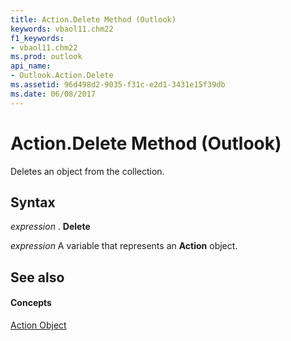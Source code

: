 ```yaml
---
title: Action.Delete Method (Outlook)
keywords: vbaol11.chm22
f1_keywords:
- vbaol11.chm22
ms.prod: outlook
api_name:
- Outlook.Action.Delete
ms.assetid: 96d498d2-9035-f31c-e2d1-3431e15f39db
ms.date: 06/08/2017
---
```



# Action.Delete Method (Outlook)

Deletes an object from the collection.


## Syntax

 _expression_ . **Delete**

 _expression_ A variable that represents an **Action** object.


## See also


#### Concepts


[Action Object](Outlook.Action.md)

